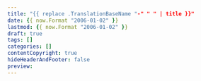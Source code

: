 ```yaml
---
title: "{{ replace .TranslationBaseName "-" " " | title }}"
date: {{ now.Format "2006-01-02" }}
lastmod: {{ now.Format "2006-01-02" }}
draft: true
tags: []
categories: []
contentCopyright: true
hideHeaderAndFooter: false
preview:
---
```


<!--more-->

